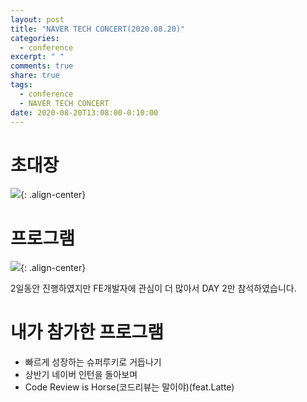 ```yaml
---
layout: post
title: "NAVER TECH CONCERT(2020.08.20)"
categories:
  - conference
excerpt: " "
comments: true
share: true
tags:
  - conference
  - NAVER TECH CONCERT
date: 2020-08-20T13:08:00-0:10:00
---
```


# 초대장

![](https://kimmy100b.github.io/assets/images/conference/2020-08-naver/email.PNG){: .align-center}

# 프로그램

![](https://kimmy100b.github.io/assets/images/conference/2020-08-naver/program.PNG){: .align-center}

2일동안 진행하였지만 FE개발자에 관심이 더 많아서 DAY 2만 참석하였습니다.

# 내가 참가한 프로그램

<!-- TODO : 내용 정리 후 링크 연결하기 -->

- 빠르게 성장하는 슈퍼루키로 거듭나기
- 상반기 네이버 인턴을 돌아보며
- Code Review is Horse(코드리뷰는 말이야)(feat.Latte)
